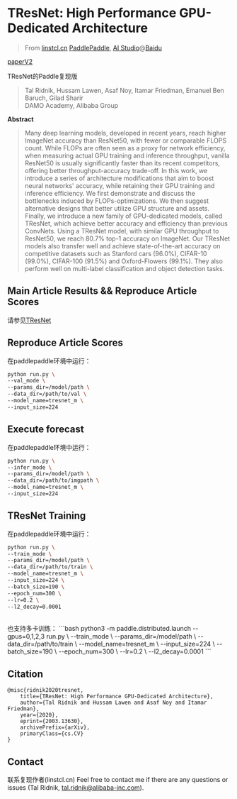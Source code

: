 # TResNet: High Performance GPU-Dedicated Architecture
> From [linstcl.cn](http://www.linstcl.cn) [PaddlePaddle](https://www.paddlepaddle.org.cn/), [AI Studio](https://aistudio.baidu.com)@[Baidu](https://www.baidu.com)

[paperV2](https://arxiv.org/pdf/2003.13630.pdf)

TResNet的Paddle复现版

> Tal Ridnik, Hussam Lawen, Asaf Noy, Itamar Friedman, Emanuel Ben Baruch, Gilad Sharir<br/>
> DAMO Academy, Alibaba Group

**Abstract**

> Many deep learning models, developed in recent years, reach higher
> ImageNet accuracy than ResNet50, with fewer or comparable FLOPS count.
> While FLOPs are often seen as a proxy for network efficiency, when
> measuring actual GPU training and inference throughput, vanilla
> ResNet50 is usually significantly faster than its recent competitors,
> offering better throughput-accuracy trade-off. In this work, we
> introduce a series of architecture modifications that aim to boost
> neural networks' accuracy, while retaining their GPU training and
> inference efficiency. We first demonstrate and discuss the bottlenecks
> induced by FLOPs-optimizations. We then suggest alternative designs
> that better utilize GPU structure and assets. Finally, we introduce a
> new family of GPU-dedicated models, called TResNet, which achieve
> better accuracy and efficiency than previous ConvNets. Using a TResNet
> model, with similar GPU throughput to ResNet50, we reach 80.7\%
> top-1 accuracy on ImageNet. Our TResNet models also transfer well and
> achieve state-of-the-art accuracy on competitive datasets such as
> Stanford cars (96.0\%), CIFAR-10 (99.0\%), CIFAR-100 (91.5\%) and
> Oxford-Flowers (99.1\%). They also perform well on multi-label classification and object detection tasks.


## Main Article Results && Reproduce Article Scores
请参见[TResNet](https://github.com/Alibaba-MIIL/TResNet)

## Reproduce Article Scores
在paddlepaddle环境中运行：
```bash
python run.py \
--val_mode \
--params_dir=/model/path \
--data_dir=/path/to/val \
--model_name=tresnet_m \
--input_size=224
```

## Execute forecast
在paddlepaddle环境中运行：
```bash
python run.py \
--infer_mode \
--params_dir=/model/path \
--data_dir=/path/to/imgpath \
--model_name=tresnet_m \
--input_size=224
```

## TResNet Training
在paddlepaddle环境中运行：
```bash
python run.py \
--train_mode \
--params_dir=/model/path \
--data_dir=/path/to/train \
--model_name=tresnet_m \
--input_size=224 \
--batch_size=190 \
--epoch_num=300 \
--lr=0.2 \
--l2_decay=0.0001
```
<br>
也支持多卡训练：
```bash
python3 -m paddle.distributed.launch --gpus=0,1,2,3 run.py \
--train_mode \
--params_dir=/model/path \
--data_dir=/path/to/train \
--model_name=tresnet_m \
--input_size=224 \
--batch_size=190 \
--epoch_num=300 \
--lr=0.2 \
--l2_decay=0.0001
```

## Citation

```
@misc{ridnik2020tresnet,
    title={TResNet: High Performance GPU-Dedicated Architecture},
    author={Tal Ridnik and Hussam Lawen and Asaf Noy and Itamar Friedman},
    year={2020},
    eprint={2003.13630},
    archivePrefix={arXiv},
    primaryClass={cs.CV}
}
```

## Contact
联系复现作者(linstcl.cn)
Feel free to contact me if there are any questions or issues (Tal
Ridnik, tal.ridnik@alibaba-inc.com).
